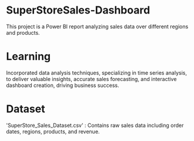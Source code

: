 # SuperStoreSales-Dashboard
This project is a Power BI report analyzing sales data over different regions and products.

# Learning
Incorporated data analysis techniques, specializing in time series analysis, to deliver valuable insights, accurate sales forecasting, and interactive dashboard creation, driving business success.

# Dataset
'SuperStore_Sales_Dataset.csv' : Contains raw sales data including order dates, regions, products, and revenue.
